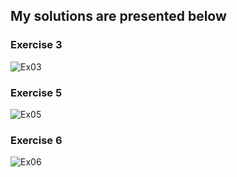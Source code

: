 <h2>My solutions are presented below</h2>

<h3>Exercise 3</h3>

![Ex03](https://user-images.githubusercontent.com/91955435/229384367-1620a201-ed03-49ee-83ea-d416d625685d.gif)

<h3>Exercise 5</h3>

![Ex05](https://user-images.githubusercontent.com/91955435/228087441-d8a9dfc0-7794-4ba7-89db-ff958344fa5e.gif)

<h3>Exercise 6</h3>

![Ex06](https://user-images.githubusercontent.com/91955435/228828749-5e86d19d-9ec3-4f08-a574-7c3465fd7b84.gif)

